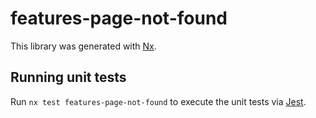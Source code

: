 # features-page-not-found

This library was generated with [Nx](https://nx.dev).

## Running unit tests

Run `nx test features-page-not-found` to execute the unit tests via [Jest](https://jestjs.io).
